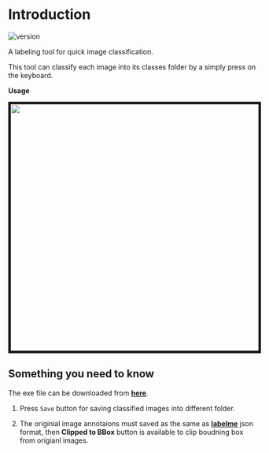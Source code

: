 # **Introduction**

![version](https://img.shields.io/badge/version-3.2.0-blue)

A labeling tool for quick image classification.

This tool can classify each image into its classes folder by a simply press on the keyboard.

**Usage**
<p align="center">
  <img src="img/demo.gif" width = "1000" height = "500" border="5">
</p>


## **Something you need to know**
The exe file can be downloaded from **[here](https://github.com/ChiHangChen/ImageClassificationbyFolder/releases)**.

1. Press `Save` button for saving classified images into different folder.

2. The originial image annotaions must saved as the same as **[labelme](https://github.com/wkentaro/labelme)** json format, then **Clipped to BBox** button is available to clip boudning box from origianl images.


